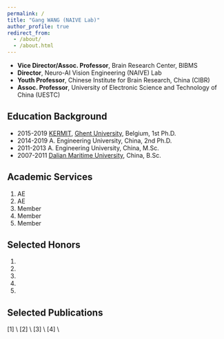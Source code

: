 ```yaml
---
permalink: /
title: "Gang WANG (NAIVE Lab)"
author_profile: true
redirect_from: 
  - /about/
  - /about.html
---
```


* **Vice Director/Assoc. Professor**, Brain Research Center, BIBMS
* **Director**,                       Neuro-AI Vision Engineering (NAIVE) Lab
* **Youth Professor**,               Chinese Institute for Brain Research, China (CIBR)
* **Assoc. Professor**,               University of Electronic Science and Technology of China (UESTC)



Education Background
-
* 2015-2019   [KERMIT](https://kermit.ugent.be/ "KERMIT"), [Ghent University](https://en.wikipedia.org/wiki/Ghent_University), Belgium, 1st Ph.D.
* 2014-2019   A. Engineering University, China, 2nd Ph.D.
* 2011-2013   A. Engineering University, China, M.Sc.
* 2007-2011   [Dalian Maritime University](https://en.wikipedia.org/wiki/Dalian_Maritime_University), China, B.Sc.



Academic Services
-
1. AE
2. AE
3. Member
4. Member
5. Member


Selected Honors
-
1. 
2. 
3. 
4. 
5. 


Selected Publications
-
[1] \\
[2] \\
[3] \\
[4] \\
